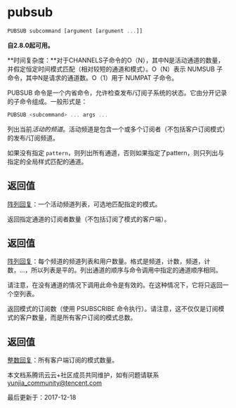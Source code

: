# pubsub

```javascript
PUBSUB subcommand [argument [argument ...]]
```

**自2.8.0起可用。**

**时间复杂度：**对于CHANNELS子命令的O（N），其中N是活动通道的数量，并假定恒定时间模式匹配（相对较短的通道和模式）。O（N）表示 NUMSUB 子命令，其中N是请求的通道数。O（1）用于 NUMPAT 子命令。

PUBSUB 命令是一个内省命令，允许检查发布/订阅子系统的状态。它由分开记录的子命令组成。一般形式是：

```javascript
PUBSUB <subcommand> ... args ...
```

列出当前*活动的频道*。活动频道是包含一个或多个订阅者（不包括客户订阅模式）的发布/订阅频道。

如果没有指定 `pattern`，则列出所有通道，否则如果指定了pattern，则只列出与指定的全局样式匹配的通道。

## 返回值

[阵列回复](https://redis.io/topics/protocol#array-reply)：一个活动频道列表，可选地匹配指定的模式。

返回指定通道的订阅者数量（不包括订阅了模式的客户端）。

## 返回值

[阵列回复](https://redis.io/topics/protocol#array-reply)：每个频道的频道列表和用户数量。格式是频道，计数，频道，计数，...，所以列表是平的。列出通道的顺序与命令调用中指定的通道顺序相同。

请注意，在没有通道的情况下调用此命令是有效的。在这种情况下，它将只返回一个空列表。

返回模式的订阅数（使用 PSUBSCRIBE 命令执行）。请注意，这不仅仅是订阅模式的客户数量，而是所有客户订阅的模式总数。

## 返回值

[整数回复](https://redis.io/topics/protocol#integer-reply)：所有客户端订阅的模式数量。

本文档系腾讯云云+社区成员共同维护，如有问题请联系 yunjia_community@tencent.com

最后更新于：2017-12-18